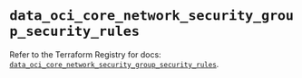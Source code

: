 # `data_oci_core_network_security_group_security_rules`

Refer to the Terraform Registry for docs: [`data_oci_core_network_security_group_security_rules`](https://registry.terraform.io/providers/oracle/oci/7.19.0/docs/data-sources/core_network_security_group_security_rules).

